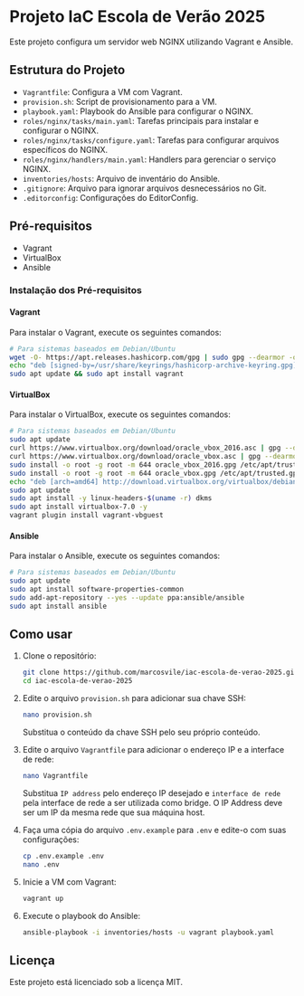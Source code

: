 # Projeto IaC Escola de Verão 2025

Este projeto configura um servidor web NGINX utilizando Vagrant e Ansible.

## Estrutura do Projeto

- `Vagrantfile`: Configura a VM com Vagrant.
- `provision.sh`: Script de provisionamento para a VM.
- `playbook.yaml`: Playbook do Ansible para configurar o NGINX.
- `roles/nginx/tasks/main.yaml`: Tarefas principais para instalar e configurar o NGINX.
- `roles/nginx/tasks/configure.yaml`: Tarefas para configurar arquivos específicos do NGINX.
- `roles/nginx/handlers/main.yaml`: Handlers para gerenciar o serviço NGINX.
- `inventories/hosts`: Arquivo de inventário do Ansible.
- `.gitignore`: Arquivo para ignorar arquivos desnecessários no Git.
- `.editorconfig`: Configurações do EditorConfig.

## Pré-requisitos

- Vagrant
- VirtualBox
- Ansible

### Instalação dos Pré-requisitos

#### Vagrant

Para instalar o Vagrant, execute os seguintes comandos:

```bash
# Para sistemas baseados em Debian/Ubuntu
wget -O- https://apt.releases.hashicorp.com/gpg | sudo gpg --dearmor -o /usr/share/keyrings/hashicorp-archive-keyring.gpg
echo "deb [signed-by=/usr/share/keyrings/hashicorp-archive-keyring.gpg] https://apt.releases.hashicorp.com $(lsb_release -cs) main" | sudo tee /etc/apt/sources.list.d/hashicorp.list
sudo apt update && sudo apt install vagrant
```

#### VirtualBox

Para instalar o VirtualBox, execute os seguintes comandos:

```bash
# Para sistemas baseados em Debian/Ubuntu
sudo apt update
curl https://www.virtualbox.org/download/oracle_vbox_2016.asc | gpg --dearmor > oracle_vbox_2016.gpg
curl https://www.virtualbox.org/download/oracle_vbox.asc | gpg --dearmor > oracle_vbox.gpg
sudo install -o root -g root -m 644 oracle_vbox_2016.gpg /etc/apt/trusted.gpg.d/
sudo install -o root -g root -m 644 oracle_vbox.gpg /etc/apt/trusted.gpg.d/
echo "deb [arch=amd64] http://download.virtualbox.org/virtualbox/debian $(lsb_release -sc) contrib" | sudo tee /etc/apt/sources.list.d/virtualbox.list
sudo apt update
sudo apt install -y linux-headers-$(uname -r) dkms
sudo apt install virtualbox-7.0 -y
vagrant plugin install vagrant-vbguest
```

#### Ansible

Para instalar o Ansible, execute os seguintes comandos:

```bash
# Para sistemas baseados em Debian/Ubuntu
sudo apt update
sudo apt install software-properties-common
sudo add-apt-repository --yes --update ppa:ansible/ansible
sudo apt install ansible
```

## Como usar

1. Clone o repositório:
    ```bash
    git clone https://github.com/marcosvile/iac-escola-de-verao-2025.git
    cd iac-escola-de-verao-2025
    ```

2. Edite o arquivo `provision.sh` para adicionar sua chave SSH:
    ```bash
    nano provision.sh
    ```
    Substitua o conteúdo da chave SSH pelo seu próprio conteúdo.

3. Edite o arquivo `Vagrantfile` para adicionar o endereço IP e a interface de rede:
    ```bash
    nano Vagrantfile
    ```
    Substitua `IP address` pelo endereço IP desejado e `interface de rede` pela interface de rede a ser utilizada como bridge. O IP Address deve ser um IP da mesma rede que sua máquina host.

4. Faça uma cópia do arquivo `.env.example` para `.env` e edite-o com suas configurações:
    ```bash
    cp .env.example .env
    nano .env
    ```

5. Inicie a VM com Vagrant:
    ```bash
    vagrant up
    ```

6. Execute o playbook do Ansible:
    ```bash
    ansible-playbook -i inventories/hosts -u vagrant playbook.yaml
    ```

## Licença

Este projeto está licenciado sob a licença MIT.
